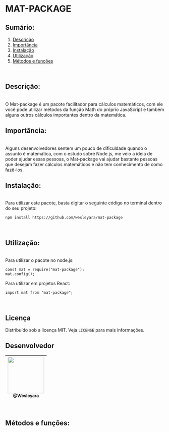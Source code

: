 <h1>MAT-PACKAGE</h1>


<h2>Sumário:</h2>
<ul style="list-style-type: decimal;">
<a href="#descricao"><li>Descrição</li></a>
<a href="#importancia"><li>Importância</li></a>
<a href="#instalacao"><li>Instalação</li></a>
<a href="#utilizacao"><li>Utilização</li></a>
<a href="#metodos"><li>Métodos e funções</li></a>
</ul>
<br>

<h2 id="descricao">Descrição:</h2>
<br>
O Mat-package é um pacote facilitador para cálculos matemáticos, com ele você pode utilizar métodos da função <a>Math</a> do próprio JavaScript e também alguns outros cálculos importantes dentro da matemática.

<br>

<h2 id="importancia">Importância:</h2>
<br>
Alguns desenvolvedores sentem um pouco de dificuldade quando o assunto é matemática, com o estudo sobre Node.js, me veio a ideia de poder ajudar essas pessoas, o Mat-package vai ajudar bastante pessoas que desejam fazer cálculos matemáticos e não tem conhecimento de como fazê-los.

<br>

<h2 id="instalacao">Instalação:</h2>
<br>
Para utilizar este pacote, basta digitar o seguinte código no terminal dentro do seu projeto:

<br>

```
npm install https://github.com/wesleyara/mat-package
```
<br>

<h2 id="utilizacao">Utilização:</h2>
<br>
Para utilizar o pacote no node.js:

```
const mat = require("mat-package");
mat.config();
```

Para utilizar em projetos React:

```
import mat from "mat-package";
```
<br>

<!-- LICENSE -->

<h2>Licença</h2>

Distribuído sob a licença MIT. Veja `LICENSE` para mais informações.

<!-- CONTACT -->

<h2>Desenvolvedor</h2>

| [<img src="https://avatars.githubusercontent.com/u/89321125?v=4" width="115"><br><sub>@Wesleyara</sub>](https://github.com/wesleyara)
| --------------------------------------------------------------------------------------------------------------------------------------------- | 

<br>

<h2 id="metodos">Métodos e funções:</h2>